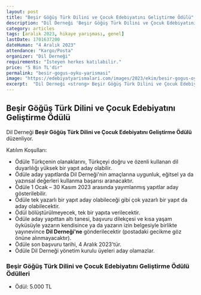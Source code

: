 ```yaml
---
layout: post
title: "Beşir Göğüş Türk Dilini ve Çocuk Edebiyatını Geliştirme Ödülü"
description: "Dil Derneği 'Beşir Göğüş Türk Dilini ve Çocuk Edebiyatını Geliştirme Ödülü' düzenliyor."
category: articles
tags: [aralık 2023, hikaye yarışması, genel]
lastDate: 1701637200
dateHuman: "4 Aralık 2023"
attendance: "Kargo/Posta"
organizer: "Dil Derneği"
requirements: "İsteyen herkes katılabilir."
price: "5 Bin TL'dir"
permalink: "besir-gogus-oyku-yarismasi"
image: "https://edebiyatyarismalari.com/images/2023/ekim/besir-gogus-oyku-yarismasi.jpg"
excerpt:  "Dil Derneği <strong> Beşir Göğüş Türk Dilini ve Çocuk Edebiyatını Geliştirme Ödülü </strong> düzenliyor."
---
```


## Beşir Göğüş Türk Dilini ve Çocuk Edebiyatını Geliştirme Ödülü
Dil Derneği **Beşir Göğüş Türk Dilini ve Çocuk Edebiyatını Geliştirme Ödülü** düzenliyor.  

Katılım Koşulları:
- Ödüle Türkçenin olanaklarını, Türkçeyi doğru ve özenli kullanan dil duyarlılığı yüksek bir yapıt aday olabilir.
- Ödüle aday yapıtlarda Dil Derneği'nin amaçlarına uygunluk, eğitsel ya da yazınsal değerleri kullanma başarısı aranacaktır.
- Ödüle 1 Ocak – 30 Kasım 2023 arasında yayımlanmış yapıtlar aday gösterilebilir.
- Ödüle tek yazarlı bir yapıt aday olabileceği gibi çok yazarlı bir yapıt da aday olabilecektir.
- Ödül bölüştürülmeyecek, tek bir yapıta verilecektir.
- Ödüle aday yapıttan altı tanesi, başvuru dilekçesi ve kısa yaşam öyküsüyle yazarın kendisince ya da yazarın izin belgesiyle birlikte yayınevince **Dil Derneği'ne** gönderilecektir (postadaki gecikme göz önüne alınmayacaktır).
- Ödüle son başvuru tarihi, 4 Aralık 2023'tür.
- Ödüle Dil Derneği yönetim kurulu üyeleri aday olamazlar.


### Beşir Göğüş Türk Dilini ve Çocuk Edebiyatını Geliştirme Ödülü Ödülleri
- Ödül: 5.000 TL